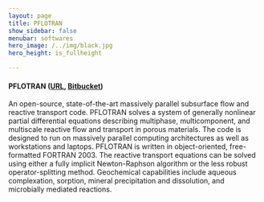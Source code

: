 ```yaml
---
layout: page
title: PFLOTRAN
show_sidebar: false
menubar: softwares
hero_image: /../img/black.jpg
hero_height: is_fullheight

---
```


#### PFLOTRAN ([URL](https://www.pflotran.org/), [Bitbucket](https://bitbucket.org/pflotran/pflotran/wiki/Home))
An open-source, state-of-the-art massively parallel subsurface flow and reactive transport code. PFLOTRAN solves a system of generally nonlinear partial differential equations describing multiphase, multicomponent, and multiscale reactive flow and transport in porous materials. The code is designed to run on massively parallel computing architectures as well as workstations and laptops. PFLOTRAN is written in object-oriented, free-formatted FORTRAN 2003. The reactive transport equations can be solved using either a fully implicit Newton-Raphson algorithm or the less robust operator-splitting method. Geochemical capabilities include aqueous complexation, sorption, mineral precipitation and dissolution, and microbially mediated reactions.